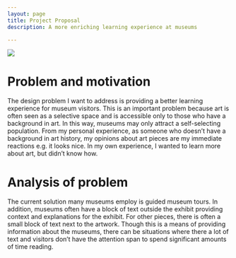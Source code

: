 ```yaml
---
layout: page
title: Project Proposal
description: A more enriching learning experience at museums

---
```


<img src="{{ site.baseurl }}/img/museum.jpg" data-rotate="90"/>


# Problem and motivation

The design problem I want to address is providing a better learning experience for museum visitors. This is an important problem because art is often seen as a selective space and is accessible only to those who have a background in art. In this way, museums may only attract a self-selecting population. From my personal experience, as someone who doesn’t have a background in art history, my opinions about art pieces are my immediate reactions e.g. it looks nice. In my own experience, I wanted to learn more about art, but didn’t know how. 

# Analysis of problem

The current solution many museums employ is guided museum tours. In addition, museums often have a block of text outside the exhibit providing context and explanations for the exhibit. For other pieces, there is often a small block of text next to the artwork. Though this is a means of providing information about the museums, there can be situations where there a lot of text and visitors don’t have the attention span to spend significant amounts of time reading.

